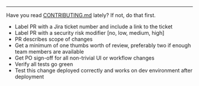 
----
Have you read [CONTRIBUTING.md](../CONTRIBUTING.md) lately? If not, do that first.

- Label PR with a Jira ticket number and include a link to the ticket
- Label PR with a security risk modifier [no, low, medium, high]
- PR describes scope of changes
- Get a minimum of one thumbs worth of review, preferably two if enough team members are available
- Get PO sign-off for all non-trivial UI or workflow changes
- Verify all tests go green
- Test this change deployed correctly and works on dev environment after deployment
